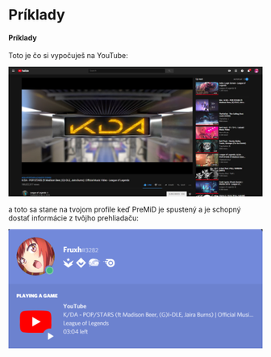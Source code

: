 # Príklady

#### Príklady

Toto je čo si vypočuješ na YouTube:

![YouTube](../../.gitbook/assets/yt_example.PNG)

  
a toto sa stane na tvojom profile keď PreMiD je spustený a je schopný dostať informácie z tvôjho prehliadaču: 

![Discordov RPC](../../.gitbook/assets/discord_rpc_example2.PNG)

